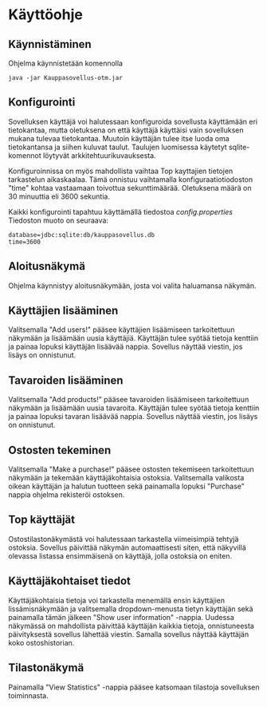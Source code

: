 # Käyttöohje

## Käynnistäminen 

Ohjelma käynnistetään komennolla 

```
java -jar Kauppasovellus-otm.jar

```

## Konfigurointi

Sovelluksen käyttäjä voi halutessaan konfiguroida sovellusta käyttämään eri tietokantaa, mutta oletuksena on että käyttäjä käyttäisi vain sovelluksen mukana tulevaa tietokantaa. Muutoin käyttäjän tulee itse luoda oma tietokantansa ja siihen kuluvat taulut. Taulujen luomisessa käytetyt sqlite-komennot löytyvät arkkitehtuurikuvauksesta. 

Konfiguroinnissa on myös mahdollista vaihtaa Top kayttajien tietojen tarkastelun aikaskaalaa. Tämä onnistuu vaihtamalla konfiguraatiotiodoston "time" kohtaa vastaamaan toivottua sekunttimäärää. Oletuksena määrä on 30 minuuttia eli 3600 sekuntia. 

Kaikki konfigurointi tapahtuu käyttämällä tiedostoa _config.properties_ Tiedoston muoto on seuraava:

```
database=jdbc:sqlite:db/kauppasovellus.db
time=3600

```

## Aloitusnäkymä

Ohjelma käynnistyy aloitusnäkymään, josta voi valita haluamansa näkymän.

## Käyttäjien lisääminen

Valitsemalla "Add users!" pääsee käyttäjien lisäämiseen tarkoitettuun näkymään ja lisäämään uusia käyttäjiä. Käyttäjän tulee syötää tietoja kenttiin ja painaa lopuksi käyttäjän lisäävää nappia. Sovellus näyttää viestin, jos lisäys on onnistunut. 

## Tavaroiden lisääminen

Valitsemalla "Add products!" pääsee tavaroiden lisäämiseen tarkoitettuun näkymään ja lisäämään uusia tavaroita. Käyttäjän tulee syötää tietoja kenttiin ja painaa lopuksi tavaran lisäävää nappia. Sovellus näyttää viestin, jos lisäys on onnistunut. 

## Ostosten tekeminen

Valitsemalla "Make a purchase!" pääsee ostosten tekemiseen tarkoitettuun näkymään ja tekemään käyttäjäkohtaisia ostoksia. Valitsemalla valikosta oikean käyttäjän ja halutun tuotteen sekä painamalla lopuksi "Purchase" nappia ohjelma rekisteröi ostoksen. 

## Top käyttäjät

Ostostilastonäkymästä voi halutessaan tarkastella viimeisimpiä tehtyjä ostoksia. Sovellus päivittää näkymän automaattisesti siten, että näkyvillä olevassa listassa ensimmäisenä on käyttäjä, jolla ostoksia on eniten.

## Käyttäjäkohtaiset tiedot

Käyttäjäkohtaisia tietoja voi tarkastella menemällä ensin käyttäjien lissämisnäkymään ja valitsemalla dropdown-menusta tietyn käyttäjän sekä painamalla tämän jälkeen "Show user information" -nappia. Uudessa näkymässä on mahdollista päivittää käyttäjän kaikkia tietoja, onnistuneesta päivityksestä sovellus lähettää viestin. Samalla sovellus näyttää käyttäjän koko ostoshistorian. 

## Tilastonäkymä

Painamalla "View Statistics" -nappia pääsee katsomaan tilastoja sovelluksen toiminnasta. 

